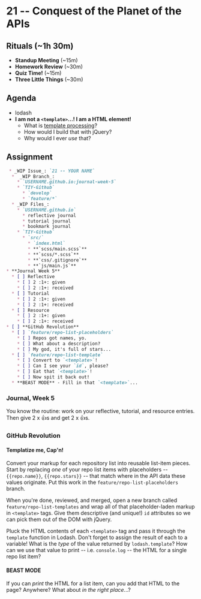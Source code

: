 # 21 -- Conquest of the Planet of the APIs

## Rituals (~1h 30m)

* **Standup Meeting** (~15m)
* **Homework Review** (~30m)
* **Quiz Time!** (~15m)
* **Three Little Things** (~30m)

## Agenda
* lodash
* **I am not a `<template>`...! I am a HTML element!**
  * What is [template processing](http://en.wikipedia.org/wiki/Template_processor)?
  * How would I build that with jQuery?
  * Why would I ever _use_ that?

## Assignment

```markdown
 * _WIP Issue_: `21 -- YOUR NAME`
  *  _WIP Branch_:
    * `USERNAME.github.io:journal-week-5`
    * `TIY-Github`
      * `develop`
      * `feature/*`
  * _WIP Files_:
    * `USERNAME.github.io`
      * reflective journal
      * tutorial journal
      * bookmark journal
    * `TIY-Github`
      * `src/`
        * `index.html`
        * **`scss/main.scss`**
        * **`scss/*.scss`**
        * **`css/.gitignore`**
        * **`js/main.js`**
* **Journal Week 5**
  * [ ] Reflective
    * [ ] 2 :1+: given
    * [ ] 2 :1+: received
  * [ ] Tutorial
    * [ ] 2 :1+: given
    * [ ] 2 :1+: received
  * [ ] Resource
    * [ ] 2 :1+: given
    * [ ] 2 :1+: received
* [ ] **GitHub Revolution**
  * [ ] `feature/repo-list-placeholders`
    * [ ] Repos got names, yo.
    * [ ] What about a description?
    * [ ] My god, it's full of stars...
  * [ ] `feature/repo-list-template`
    * [ ] Convert to `<template>`!
    * [ ] Can I see your `id`, please?
    * [ ] Eat that `<template>`!
    * [ ] Now spit it back out!
  * **BEAST MODE** - Fill in that `<template>`...
```

### Journal, Week 5
You know the routine: work on your reflective, tutorial, and resource entries. Then give 2 x :+1:s and get 2 x :+1:s.

### GitHub Revolution

#### Templatize me, Cap'n!

Convert your markup for each repository list into reusable list-item pieces. Start by replacing _one_ of your repo list items with placeholders -- `{{repo.name}}`, `{{repo.stars}}` -- that match where in the API data these values originate. Put this work in the `feature/repo-list-placeholders` branch.

When you're done, reviewed, and merged, open a new branch called `feature/repo-list-templates` and wrap all of that placeholder-laden markup in `<template>` tags. Give them descriptive (and unique!) `id` attributes so we can pick them out of the DOM with jQuery.

Pluck the HTML contents of each `<template>` tag and pass it through the `template` function in Lodash. Don't forget to assign the result of each to a variable! What is the _type_ of the value returned by `lodash.template`? How can we use that value to print -- i.e. `console.log` -- the HTML for a single repo list item?

#### BEAST MODE

If you can _print_ the HTML for a list item, can you add that HTML to the page? Anywhere? What about _in the right place_...?
